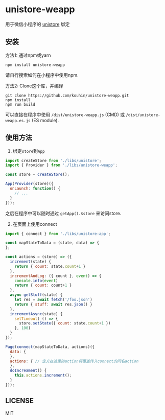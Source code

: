 # unistore-weapp

用于微信小程序的 [unistore](https://github.com/developit/unistore) 绑定

## 安装

方法1: 通过npm或yarn

```shell
npm install unistore-weapp
```

请自行搜索如何在小程序中使用npm.

方法2: Clone这个库，并编译

``` shell
git clone https://github.com/kouhin/unistore-weapp.git
npm install
npm run build
```

可以直接在程序中使用 `/dist/unistore-weapp.js` (CMD) 或 `/dist/unistore-weapp.es.js` (ES module).

## 使用方法

1. 绑定`store`到`App`

``` js
import createStore from './libs/unistore';
import { Provider } from './libs/unistore-weapp';

const store = createStore();

App(Provider(store)({
  onLaunch: function() {
    // ...
  }
}));
```

之后在程序中可以随时通过 `getApp().$store` 来访问store.

2. 在页面上使用connect

``` js
import { connect } from './libs/unistore-app';

const mapStateToData = (state, data) => {
};

const actions = (store) => ({
  increment(state) {
    return { count: state.count+1 }
  },
  incrementAndLog: ({ count }, event) => {
    console.info(event)
    return { count: count+1 }
  },
  async getStuff(state) {
    let res = await fetch('/foo.json')
    return { stuff: await res.json() }
  },
  incrementAsync(state) {
    setTimeout( () => {
      store.setState({ count: state.count+1 })
    }, 100)
  }
});

Page(connect(mapStateToData, actions)({
  data: {
  },
  actions: { // 定义在这里的action将覆盖传入connect的同名action
  },
  doIncreament() {
    this.actions.increment();
  }
}));
```

## LICENSE

MIT

